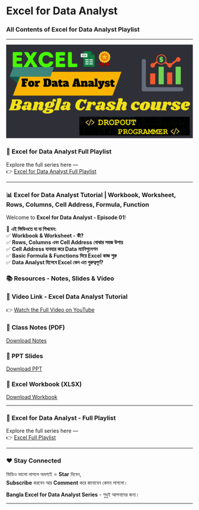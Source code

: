 # Excel for Data Analyst

### All Contents of Excel for Data Analyst Playlist

---

<p align="center">
  <img src="https://github.com/mahamud-13756/Microsoft-Excel/blob/main/MS%20Excel%20(1).png" width="700"/>
</p>

### 🔗 **Excel for Data Analyst Full Playlist**
Explore the full series here —  
👉 [Excel for Data Analyst Full Playlist](https://www.youtube.com/playlist?list=PLGvQDTPXnnfo0PUuo5UokiDRrl0ELPLKv)

---

### 📊 Excel for Data Analyst Tutorial | Workbook, Worksheet, Rows, Columns, Cell Address, Formula, Function

Welcome to **Excel for Data Analyst - Episode 01**!  

📌 **এই ভিডিওতে যা যা শিখবেন:**  
✅ **Workbook & Worksheet - কী?**  
✅ **Rows, Columns এবং Cell Address বোঝার সহজ উপায়**  
✅ **Cell Address ব্যবহার করে Data ম্যানিপুলেশন**  
✅ **Basic Formula & Functions দিয়ে Excel কাজ শুরু**  
✅ **Data Analyst হিসেবে Excel কেন এত গুরুত্বপূর্ণ?**  

### 📚 Resources - Notes, Slides & Video

### 🎥 **Video Link - Excel Data Analyst Tutorial**
👉 [Watch the Full Video on YouTube](https://youtu.be/O8u1mTa1Nmo?si=kVX4pcdxD8p6GJD7)

### 📝 **Class Notes (PDF)**
[Download Notes](https://github.com/your-username/Excel-for-Data-Analyst/tree/main/Excel%20%2301)

### 📑 **PPT Slides**
[Download PPT](#) <!-- এখানে তোমার PPT link বসাও -->

### 📓 **Excel Workbook (XLSX)**
[Download Workbook](#) <!-- যদি Workbook থাকে -->

---

### 🔗 **Excel for Data Analyst - Full Playlist**
Explore the full series here —  
👉 [Excel Full Playlist](https://www.youtube.com/playlist?list=PLGvQDTPXnnfo0PUuo5UokiDRrl0ELPLKv)

---

### ❤️ Stay Connected
ভিডিও ভালো লাগলে অবশ্যই ⭐ **Star** দিবেন,  
**Subscribe** করবেন আর **Comment** করে জানাবেন কেমন লাগলো।

**Bangla Excel for Data Analyst Series** - শুধুই আপনাদের জন্য।

---


